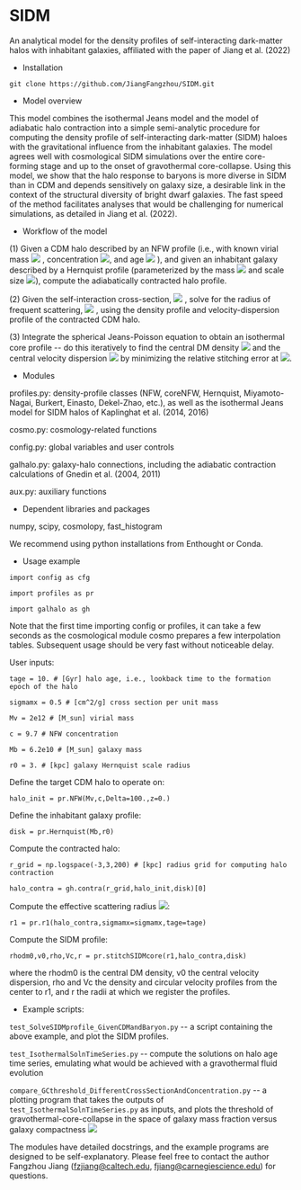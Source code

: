 # SIDM
An analytical model for the density profiles of self-interacting dark-matter halos with inhabitant galaxies, affiliated with the paper of Jiang et al. (2022)

- Installation

`git clone https://github.com/JiangFangzhou/SIDM.git`

- Model overview

This model combines the isothermal Jeans model and the model of adiabatic halo contraction into a simple semi-analytic procedure for computing the density profile of self-interacting dark-matter (SIDM) haloes with the gravitational influence from the inhabitant galaxies. The model agrees well with cosmological SIDM simulations over the entire core-forming stage and up to the onset of gravothermal core-collapse. Using this model, we show that the halo response to baryons is more diverse in SIDM than in CDM and depends sensitively on galaxy size, a desirable link in the context of the structural diversity of bright dwarf galaxies. The fast speed of the method facilitates analyses that would be challenging for numerical simulations, as detailed in Jiang et al. (2022).

- Workflow of the model

(1)  Given a CDM halo described by an NFW profile (i.e., with known virial mass <img src="https://render.githubusercontent.com/render/math?math=M_\mathrm{vir}"> , concentration <img src="https://render.githubusercontent.com/render/math?math=c">, and age <img src="https://render.githubusercontent.com/render/math?math=t_\mathrm{age}"> ), and given an inhabitant galaxy described by a Hernquist profile (parameterized by the mass <img src="https://render.githubusercontent.com/render/math?math=M_\mathrm{b}">  and scale size <img src="https://render.githubusercontent.com/render/math?math=r_0">), compute the adiabatically contracted halo profile.

(2)  Given the self-interaction cross-section, <img src="https://render.githubusercontent.com/render/math?math=\sigma_m"> , solve for the radius of frequent scattering, <img src="https://render.githubusercontent.com/render/math?math=r_1"> , using the density profile and velocity-dispersion profile of the contracted CDM halo. 

(3)  Integrate the spherical Jeans-Poisson equation to obtain an isothermal core profile -- do this iteratively to find the central DM density <img src="https://render.githubusercontent.com/render/math?math=\rho_\mathrm{0}">  and the central velocity dispersion <img src="https://render.githubusercontent.com/render/math?math=v_\mathrm{0}">  by minimizing the relative stitching error at <img src="https://render.githubusercontent.com/render/math?math=r_1">.

- Modules

profiles.py: density-profile classes (NFW, coreNFW, Hernquist, Miyamoto-Nagai, Burkert, Einasto, Dekel-Zhao, etc.), as well as the isothermal Jeans model for SIDM halos of Kaplinghat et al. (2014, 2016)

cosmo.py: cosmology-related functions

config.py: global variables and user controls 

galhalo.py: galaxy-halo connections, including the adiabatic contraction calculations of Gnedin et al. (2004, 2011)

aux.py: auxiliary functions

- Dependent libraries and packages

numpy, scipy, cosmolopy, fast_histogram

We recommend using python installations from Enthought or Conda. 

- Usage example

`import config as cfg`

`import profiles as pr`

`import galhalo as gh`

Note that the first time importing config or profiles, it can take a few seconds as the cosmological module cosmo prepares a few interpolation tables. Subsequent usage should be very fast without noticeable delay. 

User inputs:

`tage = 10. # [Gyr] halo age, i.e., lookback time to the formation epoch of the halo`

`sigmamx = 0.5 # [cm^2/g] cross section per unit mass`

`Mv = 2e12 # [M_sun] virial mass`

`c = 9.7 # NFW concentration`

`Mb = 6.2e10 # [M_sun] galaxy mass`

`r0 = 3. # [kpc] galaxy Hernquist scale radius`


Define the target CDM halo to operate on:

`halo_init = pr.NFW(Mv,c,Delta=100.,z=0.)`

Define the inhabitant galaxy profile: 

`disk = pr.Hernquist(Mb,r0)`

Compute the contracted halo:

`r_grid = np.logspace(-3,3,200) # [kpc] radius grid for computing halo contraction`

`halo_contra = gh.contra(r_grid,halo_init,disk)[0] `


Compute the effective scattering radius <img src="https://render.githubusercontent.com/render/math?math=r_1">:

`r1 = pr.r1(halo_contra,sigmamx=sigmamx,tage=tage)`

Compute the SIDM profile:

`rhodm0,v0,rho,Vc,r = pr.stitchSIDMcore(r1,halo_contra,disk)`

where the rhodm0 is the central DM density, v0 the central velocity dispersion, rho and Vc the density and circular velocity profiles from the center to r1, and r the radii at which we register the profiles. 

- Example scripts:

`test_SolveSIDMprofile_GivenCDMandBaryon.py` -- a script containing the above example, and plot the SIDM profiles.

`test_IsothermalSolnTimeSeries.py` -- compute the solutions on halo age time series, emulating what would be achieved with a gravothermal fluid evolution

`compare_GCthreshold_DifferentCrossSectionAndConcentration.py` -- a plotting program that takes the outputs of `test_IsothermalSolnTimeSeries.py` as inputs, and plots the threshold of gravothermal-core-collapse in the space of galaxy mass fraction versus galaxy compactness <img src="https://render.githubusercontent.com/render/math?math=M_\mathrm{b}/M_\mathrm{vir}-r_\mathrm{1/2}/M_\mathrm{vir}">

The modules have detailed docstrings, and the example programs are designed 
to be self-explanatory. Please feel free to contact the author Fangzhou Jiang (fzjiang@caltech.edu, fjiang@carnegiescience.edu) for questions.
